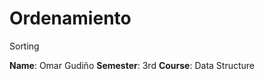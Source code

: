 Ordenamiento
============

Sorting

**Name**: Omar Gudiño
**Semester**: 3rd
**Course**: Data Structure 